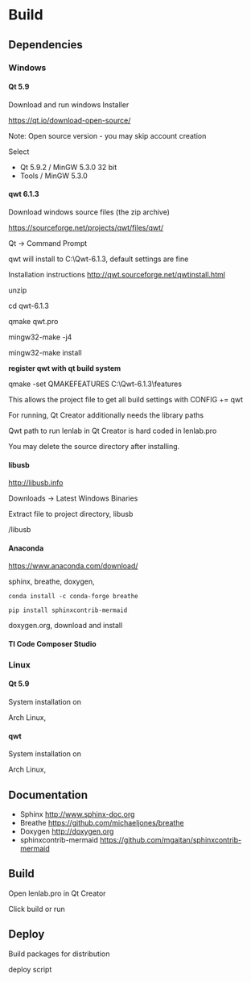 # Build

## Dependencies

### Windows

#### Qt 5.9

Download and run windows Installer

https://qt.io/download-open-source/

Note: Open source version - you may skip account creation

Select

* Qt 5.9.2 / MinGW 5.3.0 32 bit
* Tools / MinGW 5.3.0

#### qwt 6.1.3

Download windows source files (the zip archive)

https://sourceforge.net/projects/qwt/files/qwt/

Qt -> Command Prompt

qwt will install to C:\Qwt-6.1.3, default settings are fine

Installation instructions http://qwt.sourceforge.net/qwtinstall.html

unzip

cd qwt-6.1.3 

qmake qwt.pro

mingw32-make -j4

mingw32-make install

**register qwt with qt build system**

qmake -set QMAKEFEATURES C:\Qwt-6.1.3\features

This allows the project file to get all build settings with CONFIG += qwt

For running, Qt Creator additionally needs the library paths

Qwt path to run lenlab in Qt Creator is hard coded in lenlab.pro

You may delete the source directory after installing.

#### libusb

http://libusb.info

Downloads -> Latest Windows Binaries

Extract file to project directory, libusb

/libusb

#### Anaconda

https://www.anaconda.com/download/

sphinx, breathe, doxygen, 

`conda install -c conda-forge breathe`

`pip install sphinxcontrib-mermaid`

doxygen.org, download and install

#### TI Code Composer Studio

### Linux

#### Qt 5.9

System installation on

Arch Linux, 

#### qwt

System installation on

Arch Linux,

## Documentation

* Sphinx http://www.sphinx-doc.org
* Breathe https://github.com/michaeljones/breathe
* Doxygen http://doxygen.org
* sphinxcontrib-mermaid https://github.com/mgaitan/sphinxcontrib-mermaid

## Build

Open lenlab.pro in Qt Creator

Click build or run

## Deploy

Build packages for distribution

deploy script

